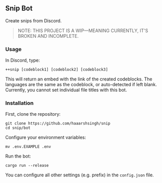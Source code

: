 ## Snip Bot

Create snips from Discord.

> NOTE: THIS PROJECT IS A WIP—MEANING CURRENTLY, IT'S BROKEN AND INCOMPLETE.

### Usage

In Discord, type:

```
++snip [codeblock1] [codeblock2] [codeblock3]
```

This will return an embed with the link of the created codeblocks. The languages are the same as the codeblock, or auto-detected if left blank. Currently, you cannot set individual file titles with this bot.

### Installation

First, clone the repository:

```
git clone https://github.com/haaarshsingh/snip
cd snip/bot
```

Configure your environment variables:

```
mv .env.EXAMPLE .env
```

Run the bot:

```
cargo run --release
```

You can configure all other settings (e.g. prefix) in the `config.json` file.
